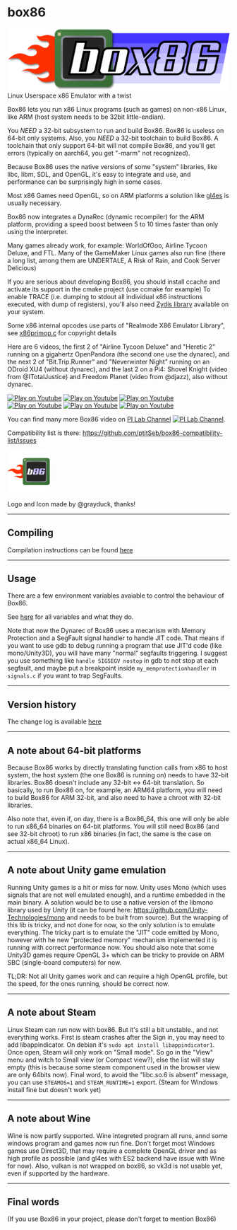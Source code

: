 # box86

![Official logo](Box86Logo.png "Official Logo")
Linux Userspace x86 Emulator with a twist

Box86 lets you run x86 Linux programs (such as games) on non-x86 Linux, like ARM (host system needs to be 32bit little-endian).

You *NEED* a 32-bit subsystem to run and build Box86. Box86 is useless on 64-bit only systems. Also, you *NEED* a 32-bit toolchain to build Box86. A toolchain that only support 64-bit will not compile Box86, and you'll get errors (typically on aarch64, you get "-marm" not recognized).

Because Box86 uses the native versions of some "system" libraries, like libc, libm, SDL, and OpenGL, it's easy to integrate and use, and performance can be surprisingly high in some cases.

Most x86 Games need OpenGL, so on ARM platforms a solution like [gl4es](https://github.com/ptitSeb/gl4es) is usually necessary.

Box86 now integrates a DynaRec (dynamic recompiler) for the ARM platform, providing a speed boost between 5 to 10 times faster than only using the interpreter.

Many games already work, for example: WorldOfGoo, Airline Tycoon Deluxe, and FTL. Many of the GameMaker Linux games also run fine (there a long list, among them are UNDERTALE, A Risk of Rain, and Cook Server Delicious)

If you are serious about developing Box86, you should install ccache and activate its support in the cmake project (use ccmake for example)
To enable TRACE (i.e. dumping to stdout all individual x86 instructions executed, with dump of registers), you'll also need [Zydis library](https://github.com/zyantific/zydis) available on your system.

Some x86 internal opcodes use parts of "Realmode X86 Emulator Library", see [x86primop.c](src/x86primop.c) for copyright details

Here are 6 videos, the first 2 of "Airline Tycoon Deluxe" and "Heretic 2" running on a gigahertz OpenPandora (the second one use the dynarec), and the next 2 of "Bit.Trip.Runner" and "Neverwinter Night" running on an ODroid XU4 (without dynarec), and the last 2 on a Pi4: Shovel Knight (video from @ITotalJustice) and Freedom Planet (video from @djazz), also without dynarec.

[![Play on Youtube](https://img.youtube.com/vi/bLt0hMoFDLk/3.jpg)](https://www.youtube.com/watch?v=bLt0hMoFDLk) [![Play on Youtube](https://img.youtube.com/vi/MM7kWYts7IA/3.jpg)](https://www.youtube.com/watch?v=MM7kWYts7IA) [![Play on Youtube](https://img.youtube.com/vi/8hr71S029Hg/1.jpg)](https://www.youtube.com/watch?v=8hr71S029Hg) [![Play on Youtube](https://img.youtube.com/vi/B4YN37z3-ws/1.jpg)](https://www.youtube.com/watch?v=B4YN37z3-ws) [![Play on Youtube](https://img.youtube.com/vi/xk8Q30mxqPg/1.jpg)](https://www.youtube.com/watch?v=xk8Q30mxqPg) [![Play on Youtube](https://img.youtube.com/vi/_QMRMVvYrqU/1.jpg)](https://www.youtube.com/watch?v=_QMRMVvYrqU)

You can find many more Box86 video on [PI Lab Channel](https://www.youtube.com/channel/UCgfQjdc5RceRlTGfuthBs7g) [![PI Lab Channel](https://yt3.ggpht.com/a/AATXAJyMeWrgCjs78gr6To6yX4KtDPUCS7hsbX1rRA=s100-c-k-c0xffffffff-no-rj-mo)](https://www.youtube.com/channel/UCgfQjdc5RceRlTGfuthBs7g).

Compatibility list is there: https://github.com/ptitSeb/box86-compatibility-list/issues

<img src="Box86Icon.png" width="96" height="96">

Logo and Icon made by @grayduck, thanks!

----

Compiling
----
Compilation instructions can be found [here](COMPILE.md)

----

Usage
----

There are a few environment variables avaiable to control the behaviour of Box86.

See [here](USAGE.md) for all variables and what they do.

Note that now the Dynarec of Box86 uses a mecanism with Memory Protection and a SegFault signal handler to handle JIT code. That means if you want to use gdb to debug running a program that use JIT'd code (like mono/Unity3D), you will have many "normal" segfaults triggering. I suggest you use something like `handle SIGSEGV nostop` in gdb to not stop at each segfault, and maybe put a breakpoint inside `my_memprotectionhandler` in `signals.c` if you want to trap SegFaults.

----

Version history
----

The change log is available [here](CHANGELOG.md)

----

A note about 64-bit platforms
----

Because Box86 works by directly translating function calls from x86 to host system, the host system (the one Box86 is running on) needs to have 32-bit libraries. Box86 doesn't include any 32-bit <-> 64-bit translation. So basically, to run Box86 on, for example, an ARM64 platform, you will need to build Box86 for ARM 32-bit, and also need to have a chroot with 32-bit libraries.

Also note that, even if, on day, there is a Box86_64, this one will only be able to run x86_64 binaries on 64-bit platforms. You will still need Box86 (and see 32-bit chroot) to run x86 binaries (in fact, the same is the case on actual x86_64 Linux).

----

A note about Unity game emulation
----

Running Unity games is a hit or miss for now. Unity uses Mono (which uses signals that are not well emulated enough), and a runtime embedded in the main binary. A solution would be to use a native version of the libmono library used by Unity (it can be found here: https://github.com/Unity-Technologies/mono and needs to be built from source). But the wrapping of this lib is tricky, and not done for now, so the only solution is to emulate everything. The tricky part is to emulate the "JIT" code emitted by Mono, however with he new "protected memory" mechanism implemented it is running with correct performance now.
You should also note that some Unity3D games require OpenGL 3+ which can be tricky to provide on ARM SBC (single-board computers) for now.

TL;DR: Not all Unity games work and can require a high OpenGL profile, but the speed, for the ones running, should be correct now.

----

A note about Steam
----

Linux Steam can run now with box86. But it's still a bit unstable., and not everything works. First is steam crashes after the Sign in, you may need to add libappindicator. On debian it's `sudo apt install libappindicator1`.
Once open, Steam will only work on "Small mode". So go in the "View" menu and witch to Small view (or Compact view?), else the list will stay empty (this is because some steam component used in the browser view are only 64bits now).
Final word, to avoid the "libc.so.6 is absent" message, you can use `STEAMOS=1` and `STEAM_RUNTIME=1` export. 
(Steam for Windows install fine but doesn't work yet)

----

A note about Wine
----

Wine is now partly supported. Wine integreted program all runs, annd some windows program and games now run fine. Don't forget most Windows games use Direct3D, that may require a complete OpenGL driver and as high profile as possible (and gl4es with ES2 backend have issue with Wine for now). Also, vulkan is not wrapped on box86, so vk3d is not usable yet, even if supported by the hardware.

----

Final words
----

(If you use Box86 in your project, please don't forget to mention Box86)
